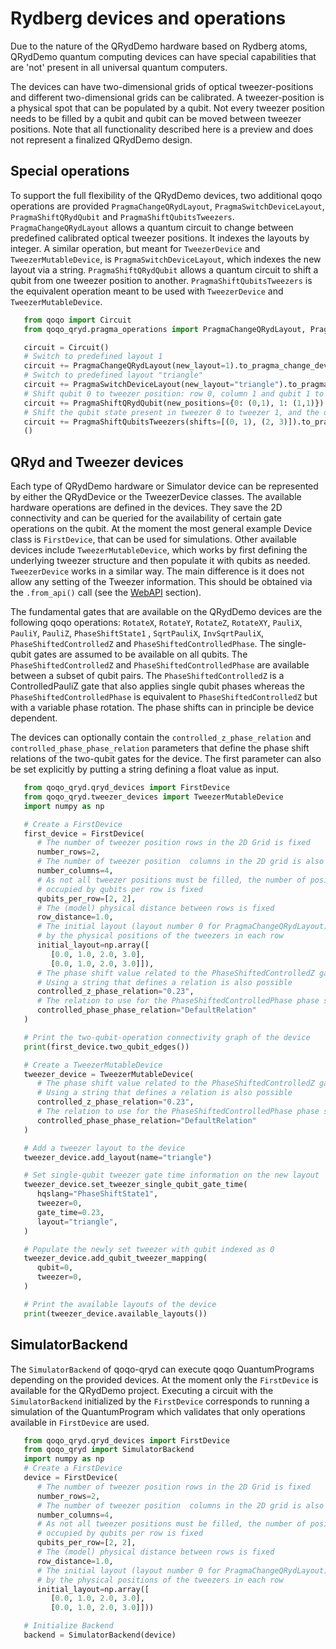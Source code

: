 Rydberg devices and operations
==============================

Due to the nature of the QRydDemo hardware based on Rydberg atoms, QRydDemo quantum computing devices can have special capabilities that are 'not' present in all universal quantum computers.

The devices can have two-dimensional grids of optical tweezer-positions and different two-dimensional grids can be calibrated. A tweezer-position is a physical spot that can be populated by a qubit.
Not every tweezer position needs to be filled by a qubit and qubit can be moved between tweezer positions.
Note that all functionality described here is a preview and does not represent a finalized QRydDemo design.


Special operations
------------------

To support the full flexibility of the QRydDemo devices, two additional qoqo operations are provided ``PragmaChangeQRydLayout``, ``PragmaSwitchDeviceLayout``, ``PragmaShiftQRydQubit`` and ``PragmaShiftQubitsTweezers``.
``PragmaChangeQRydLayout`` allows a quantum circuit to change between predefined calibrated optical tweezer positions. It indexes the layouts by integer. A similar operation, but meant for ``TweezerDevice`` and ``TweezerMutableDevice``, is ``PragmaSwitchDeviceLayout``, which indexes the new layout via a string.
``PragmaShiftQRydQubit`` allows a quantum circuit to shift a qubit from one tweezer position to another. ``PragmaShiftQubitsTweezers`` is the equivalent operation meant to be used with ``TweezerDevice`` and ``TweezerMutableDevice``.

```python
   from qoqo import Circuit
   from qoqo_qryd.pragma_operations import PragmaChangeQRydLayout, PragmaShiftQRydQubit, PragmaSwitchDeviceLayout, PragmaShiftQubitsTweezers

   circuit = Circuit()
   # Switch to predefined layout 1
   circuit += PragmaChangeQRydLayout(new_layout=1).to_pragma_change_device()
   # Switch to predefined layout "triangle"
   circuit += PragmaSwitchDeviceLayout(new_layout="triangle").to_pragma_change_device()
   # Shift qubit 0 to tweezer position: row 0, column 1 and qubit 1 to postion row 1, column 1
   circuit += PragmaShiftQRydQubit(new_positions={0: (0,1), 1: (1,1)}).to_pragma_change_device()
   # Shift the qubit state present in tweezer 0 to tweezer 1, and the qubit state present in tweezer 2 to tweezer 3
   circuit += PragmaShiftQubitsTweezers(shifts=[(0, 1), (2, 3)]).to_pragma_change_device()
   ()
```


QRyd and Tweezer devices 
-------

Each type of QRydDemo hardware or Simulator device can be represented by either the QRydDevice or the TweezerDevice classes.
The available hardware operations are defined in the devices. They save the 2D connectivity and can be queried for the availability of certain gate operations on the qubit.
At the moment the most general example Device class is ``FirstDevice``, that can be used for simulations. Other available devices include ``TweezerMutableDevice``, which works by first defining the underlying tweezer structure and then populate it with qubits as needed. ``TweezerDevice`` works in a similar way. The main difference is it does not allow any setting of the Tweezer information. This should be obtained via the `.from_api()` call (see the [WebAPI](webapi.md) section).

The fundamental gates that are available on the QRydDemo devices are the following qoqo operations: ``RotateX``, ``RotateY``, ``RotateZ``, ``RotateXY``, ``PauliX``,  ``PauliY``,  ``PauliZ``, ``PhaseShiftState1`` ,  ``SqrtPauliX``,  ``InvSqrtPauliX``, ``PhaseShiftedControlledZ`` and ``PhaseShiftedControlledPhase``.
The single-qubit gates are assumed to be available on all qubits. 
The ``PhaseShiftedControlledZ`` and ``PhaseShiftedControlledPhase`` are available between a subset of qubit pairs.
The ``PhaseShiftedControlledZ`` is a ControlledPauliZ gate that also applies single qubit phases whereas the  ``PhaseShiftedControlledPhase`` is equivalent to ``PhaseShiftedControlledZ`` but with a variable phase rotation.
The phase shifts can in principle be device dependent.

The devices can optionally contain the ``controlled_z_phase_relation`` and ``controlled_phase_phase_relation`` parameters that define the phase shift relations of the two-qubit gates for the device. The first parameter can also be set explicitly by putting a string defining a float value as input.

```python
   from qoqo_qryd.qryd_devices import FirstDevice
   from qoqo_qryd.tweezer_devices import TweezerMutableDevice
   import numpy as np

   # Create a FirstDevice
   first_device = FirstDevice(
      # The number of tweezer position rows in the 2D Grid is fixed
      number_rows=2,
      # The number of tweezer position  columns in the 2D grid is also fixed
      number_columns=4,
      # As not all tweezer positions must be filled, the number of positions
      # occupied by qubits per row is fixed
      qubits_per_row=[2, 2],
      # The (model) physical distance between rows is fixed
      row_distance=1.0,
      # The initial layout (layout number 0 for PragmaChangeQRydLayout) is defined 
      # by the physical positions of the tweezers in each row
      initial_layout=np.array([
         [0.0, 1.0, 2.0, 3.0],
         [0.0, 1.0, 2.0, 3.0]]),
      # The phase shift value related to the PhaseShiftedControlledZ gate
      # Using a string that defines a relation is also possible
      controlled_z_phase_relation="0.23",
      # The relation to use for the PhaseShiftedControlledPhase phase shift value
      controlled_phase_phase_relation="DefaultRelation"
   )

   # Print the two-qubit-operation connectivity graph of the device
   print(first_device.two_qubit_edges())

   # Create a TweezerMutableDevice
   tweezer_device = TweezerMutableDevice(
      # The phase shift value related to the PhaseShiftedControlledZ gate
      # Using a string that defines a relation is also possible
      controlled_z_phase_relation="0.23",
      # The relation to use for the PhaseShiftedControlledPhase phase shift value
      controlled_phase_phase_relation="DefaultRelation"
   )

   # Add a tweezer layout to the device
   tweezer_device.add_layout(name="triangle")

   # Set single-qubit tweezer gate time information on the new layout
   tweezer_device.set_tweezer_single_qubit_gate_time(
      hqslang="PhaseShiftState1",
      tweezer=0,
      gate_time=0.23,
      layout="triangle",
   )

   # Populate the newly set tweezer with qubit indexed as 0
   tweezer_device.add_qubit_tweezer_mapping(
      qubit=0,
      tweezer=0,
   )

   # Print the available layouts of the device
   print(tweezer_device.available_layouts())
```


SimulatorBackend
----------------

The ``SimulatorBackend`` of qoqo-qryd can execute qoqo QuantumPrograms depending on the provided devices. At the moment only the ``FirstDevice`` is available for the QRydDemo project.
Executing a circuit with the ``SimulatorBackend`` initialized by the ``FirstDevice`` corresponds to running a simulation of the QuantumProgram which validates that only
operations available in ``FirstDevice`` are used.

```python
   from qoqo_qryd.qryd_devices import FirstDevice
   from qoqo_qryd import SimulatorBackend
   import numpy as np
   # Create a FirstDevice
   device = FirstDevice(
      # The number of tweezer position rows in the 2D Grid is fixed
      number_rows=2,
      # The number of tweezer position  columns in the 2D grid is also fixed
      number_columns=4,
      # As not all tweezer positions must be filled, the number of positions
      # occupied by qubits per row is fixed
      qubits_per_row=[2, 2],
      # The (model) physical distance between rows is fixed
      row_distance=1.0,
      # The initial layout (layout number 0 for PragmaChangeQRydLayout) is defined 
      # by the physical positions of the tweezers in each row
      initial_layout=np.array([
         [0.0, 1.0, 2.0, 3.0],
         [0.0, 1.0, 2.0, 3.0]]))

   # Initialize Backend
   backend = SimulatorBackend(device)
```